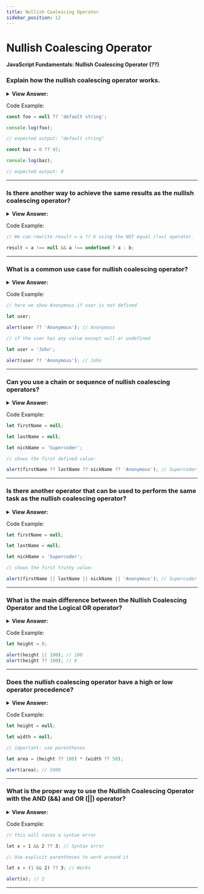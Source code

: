 ```yaml
---
title: Nullish Coalescing Operator
sidebar_position: 12
---
```


# Nullish Coalescing Operator

**JavaScript Fundamentals: Nullish Coalescing Operator (??)**

<head>
  <title>Nullish Coalescing Operator - JavaScript Interview Questions & Answers</title>
  <meta charSet="utf-8" />
</head>

### Explain how the nullish coalescing operator works.

<details>
  <summary><strong>View Answer:</strong></summary>
  <div>
  <div><strong>Interview Response:</strong> The nullish coalescing operator returns the first argument if it is not null or undefined. Otherwise, the second one.</div><br />
  <div><strong>Technical Response:</strong> In simple terms, the ?? returns the first argument if it is not null/undefined. Otherwise, the second one.<br /><br />
  <strong>Example:</strong> The nullish coalescing operator is written as two question marks (??).<br /><br />
  <strong>The result of a ?? b is:</strong><br /><br />
    <ol>
      <li>if a is defined, then a,</li>
      <li>if a is not defined, then b.</li>
      <li>The exact look of the window also depends on the browser. We cannot modify it…</li>
      <li>Agree on terms within your team. If a site visitor is called a “user” then we should name related variables currentUser or newUser instead of currentVisitor or newManInTown.</li>
      <li>A variable name is always camelCase and should begin with a noun to differentiate variables from functions, which normally should begin with a verb.</li>
      </ol>
  </div>
  </div>
</details>

Code Example:

```js
const foo = null ?? 'default string';

console.log(foo);

// expected output: "default string"

const baz = 0 ?? 42;

console.log(baz);

// expected output: 0
```

---

### Is there another way to achieve the same results as the nullish coalescing operator?

<details>
  <summary><strong>View Answer:</strong></summary>
  <div>
  <div><strong>Interview Response:</strong> The not equals operator checks the first value to see if it is null or undefined if it is null or undefined it returns the second value.</div><br />
  <div><strong>Technical Response:</strong> Yes, you can use the NOT ! equal operator to check to see if the first value is not equal to null or undefined else return the second value.
  </div>
  </div>
</details>

Code Example:

```js
// We can rewrite result = a ?? b using the NOT equal (!==) operator.

result = a !== null && a !== undefined ? a : b;
```

---

### What is a common use case for nullish coalescing operator?

<details>
  <summary><strong>View Answer:</strong></summary>
  <div>
  <div><strong>Interview Response:</strong> A common use case for the nullish coalescing operator is to provide a default value for a potentially undefined variable.</div>
  </div>
</details>

Code Example:

```js
// here we show Anonymous if user is not defined

let user;

alert(user ?? 'Anonymous'); // Anonymous

// if the user has any value except null or undefined

let user = 'John';

alert(user ?? 'Anonymous'); // John
```

---

### Can you use a chain or sequence of nullish coalescing operators?

<details>
  <summary><strong>View Answer:</strong></summary>
  <div>
  <div><strong>Interview Response:</strong> Yes, we can use a sequence of nullish coalescing operator to select the first value from a list that is not null or undefined.</div>
  </div>
</details>

Code Example:

```js
let firstName = null;

let lastName = null;

let nickName = 'Supercoder';

// shows the first defined value:

alert(firstName ?? lastName ?? nickName ?? 'Anonymous'); // Supercoder
```

---

### Is there another operator that can be used to perform the same task as the nullish coalescing operator?

<details>
  <summary><strong>View Answer:</strong></summary>
  <div>
  <div><strong>Interview Response:</strong> The OR operator can be used in the same way as nullish coalescing operator.</div>
  </div>
</details>

Code Example:

```js
let firstName = null;

let lastName = null;

let nickName = 'Supercoder';

// shows the first truthy value:

alert(firstName || lastName || nickName || 'Anonymous'); // Supercoder
```

---

### What is the main difference between the Nullish Coalescing Operator and the Logical OR operator?

<details>
  <summary><strong>View Answer:</strong></summary>
  <div>
  <div><strong>Interview Response:</strong> The difference is that OR operator returns the first truthy value and nullish operator returns the first defined value.</div><br />
  <div><strong>Technical Response:</strong> The important difference is that OR operator returns the first truthy value and nullish operator returns the first defined value.<br /><br /> In other words, || doesn’t distinguish between false, 0, an empty string "" and null/undefined. They are all the same – falsy values. If any of these is the first argument of ||, then we will get the second argument as the result.<br /><br /> In practice though, we may want to use default value only when the variable is null/undefined. That is, when the value is unknown/not set.
  </div>
  </div>
</details>

Code Example:

```js
let height = 0;

alert(height || 100); // 100
alert(height ?? 100); // 0
```

---

### Does the nullish coalescing operator have a high or low operator precedence?

<details>
  <summary><strong>View Answer:</strong></summary>
  <div>
  <div><strong>Interview Response:</strong> The precedence of the nullish coalescing operators is low according to the MDN.</div><br />
  <div><strong>Technical Response:</strong> The precedence of the ?? operator is rather low: 5 in the MDN table. So ?? is evaluated before = and ?, but after most other operations, such as +, \*. So if we’d like to choose a value with ?? in an expression with other operators, consider adding parentheses.<br /><br />
  </div>
  </div>
</details>

Code Example:

```js
let height = null;

let width = null;

// important: use parentheses

let area = (height ?? 100) * (width ?? 50);

alert(area); // 5000
```

---

### What is the proper way to use the Nullish Coalescing Operator with the AND (&&) and OR (||) operator?

<details>
  <summary><strong>View Answer:</strong></summary>
  <div>
  <div><strong>Interview Response:</strong> It is not recommended to use the AND operator directly in line with the nullish coalescing operator. You should wrap the AND and OR operator in parentheses as a work around.</div><br />
  <div><strong>Technical Response:</strong> Due to safety reasons, JavaScript forbids using ?? together with && and || operators, unless the precedence is explicitly specified with parentheses.<br /><br />
  </div>
  </div>
</details>

Code Example:

```js
// this will cause a syntax error

let x = 1 && 2 ?? 3; // Syntax error

// Use explicit parentheses to work around it

let x = (1 && 2) ?? 3; // Works

alert(x); // 2
```

---
